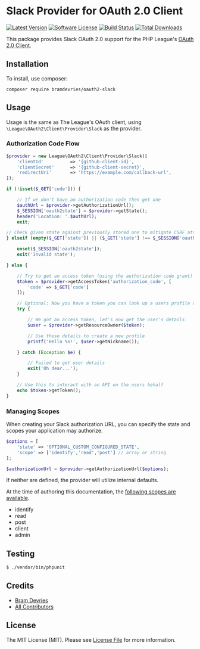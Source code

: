 # Slack Provider for OAuth 2.0 Client
[![Latest Version](https://img.shields.io/github/release/bramdevries/oauth2-slack.svg?style=flat-square)](https://github.com/bramdevries/oauth2-slack/releases)
[![Software License](https://img.shields.io/badge/license-MIT-brightgreen.svg?style=flat-square)](LICENSE.md)
[![Build Status](https://img.shields.io/travis/bramdevries/oauth2-slack/master.svg?style=flat-square)](https://travis-ci.org/bramdevries/oauth2-slack)
[![Total Downloads](https://img.shields.io/packagist/dt/league/oauth2-slack.svg?style=flat-square)](https://packagist.org/packages/league/oauth2-slack)

This package provides Slack OAuth 2.0 support for the PHP League's [OAuth 2.0 Client](https://github.com/thephpleague/oauth2-client).

## Installation

To install, use composer:

```
composer require bramdevries/oauth2-slack
```

## Usage

Usage is the same as The League's OAuth client, using `\League\OAuth2\Client\Provider\Slack` as the provider.

### Authorization Code Flow

```php
$provider = new League\OAuth2\Client\Provider\Slack([
    'clientId'          => '{github-client-id}',
    'clientSecret'      => '{github-client-secret}',
    'redirectUri'       => 'https://example.com/callback-url',
]);

if (!isset($_GET['code'])) {

    // If we don't have an authorization code then get one
    $authUrl = $provider->getAuthorizationUrl();
    $_SESSION['oauth2state'] = $provider->getState();
    header('Location: '.$authUrl);
    exit;

// Check given state against previously stored one to mitigate CSRF attack
} elseif (empty($_GET['state']) || ($_GET['state'] !== $_SESSION['oauth2state'])) {

    unset($_SESSION['oauth2state']);
    exit('Invalid state');

} else {

    // Try to get an access token (using the authorization code grant)
    $token = $provider->getAccessToken('authorization_code', [
        'code' => $_GET['code']
    ]);

    // Optional: Now you have a token you can look up a users profile data
    try {

        // We got an access token, let's now get the user's details
        $user = $provider->getResourceOwner($token);

        // Use these details to create a new profile
        printf('Hello %s!', $user->getNickname());

    } catch (Exception $e) {

        // Failed to get user details
        exit('Oh dear...');
    }

    // Use this to interact with an API on the users behalf
    echo $token->getToken();
}
```

### Managing Scopes

When creating your Slack authorization URL, you can specify the state and scopes your application may authorize.

```php
$options = [
    'state' => 'OPTIONAL_CUSTOM_CONFIGURED_STATE',
    'scope' => ['identify','read','post'] // array or string
];

$authorizationUrl = $provider->getAuthorizationUrl($options);
```
If neither are defined, the provider will utilize internal defaults.

At the time of authoring this documentation, the [following scopes are available](https://api.slack.com/docs/oauth).

- identify
- read
- post
- client
- admin

## Testing

``` bash
$ ./vendor/bin/phpunit
```
## Credits

- [Bram Devries](https://github.com/bramdevries)
- [All Contributors](https://github.com/bramdevries/oauth2-slack/contributors)


## License

The MIT License (MIT). Please see [License File](https://github.com/bramdevries/oauth2-slack/blob/master/LICENSE) for more information.
